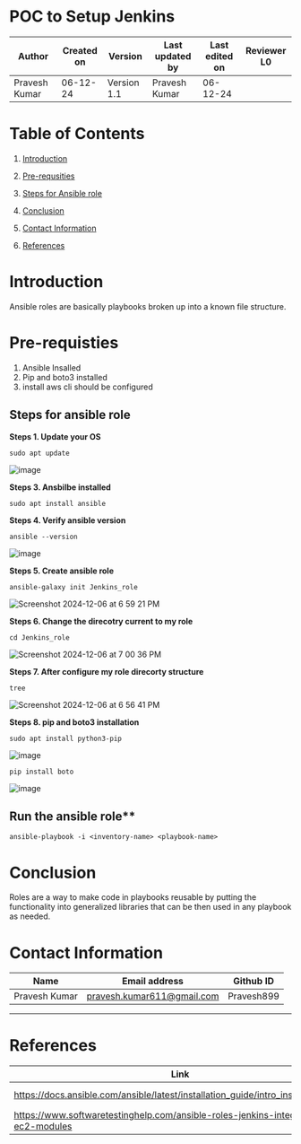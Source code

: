 
# **POC to Setup Jenkins**

| **Author** | **Created on** | **Version** | **Last updated by** | **Last edited on** | **Reviewer L0** |
|------------|-------------|-----------|--------------|-------------|-----------|
| Pravesh Kumar | 06-12-24 | Version 1.1 | Pravesh Kumar | 06-12-24 |  |


# **Table of Contents**

1.  [Introduction](#introduction)

2.  [Pre-requsities](#pre-requisties)

3.  [Steps for Ansible role](#steps-for-ansible-role)

4.  [Conclusion](#conculsion)

5.  [Contact Information](#contact-information)

6. [References](#references)

 
 
 # Introduction

Ansible roles are basically playbooks broken up into a known file structure.


 # Pre-requisties
 1. Ansible Insalled
 2. Pip and boto3 installed
 3. install aws cli should be configured


## Steps for ansible role

**Steps 1. Update your OS**
```
sudo apt update
```
![image](https://github.com/user-attachments/assets/d7736006-9474-4307-8cc3-a7eb3bdd07d5)

**Steps 3. Ansbilbe installed**
```
sudo apt install ansible
```

**Steps 4. Verify ansible version**

```
ansible --version
```
![image](https://github.com/user-attachments/assets/43195b42-50e8-4912-b9b9-2e30f619ecf5)


**Steps 5. Create ansible role** 

```
ansible-galaxy init Jenkins_role
```
![Screenshot 2024-12-06 at 6 59 21 PM](https://github.com/user-attachments/assets/75b3f8ce-4251-4f9c-9ae4-c79a469837e8)



**Steps 6. Change the direcotry current to my role**
```
cd Jenkins_role
```
![Screenshot 2024-12-06 at 7 00 36 PM](https://github.com/user-attachments/assets/ca46cc2a-bf3b-4a25-8ee0-71c5e745c984)


**Steps 7. After configure my role direcorty structure**
```
tree
```
![Screenshot 2024-12-06 at 6 56 41 PM](https://github.com/user-attachments/assets/7bcc2a48-c45e-43ce-bb62-815769064168)



**Steps 8. pip and boto3 installation**
```
sudo apt install python3-pip
```
![image](https://github.com/user-attachments/assets/3619b1aa-9259-4be3-80dc-14ff4015cc2d)

```
pip install boto
```

![image](https://github.com/user-attachments/assets/382c2609-6922-4e77-8ae0-306803add6d0)


## Run the ansible role**
```
ansible-playbook -i <inventory-name> <playbook-name>
``` 
# Conclusion
Roles are a way to make code in playbooks reusable by putting the functionality into generalized libraries that can be then used in any playbook as needed.

# Contact Information

| **Name** | **Email address**            | **Github ID**
|----------|-------------------------------|-------------------|
| Pravesh Kumar    |  pravesh.kumar611@gmail.com           | Pravesh899 |

---

# References

| **Link** | **Description** |
|----------------------------------------------------|--------------------|
| https://docs.ansible.com/ansible/latest/installation_guide/intro_installation.html | Ansible Installation |
| https://www.softwaretestinghelp.com/ansible-roles-jenkins-integration-ec2-modules | Ansible role for jenkins |
